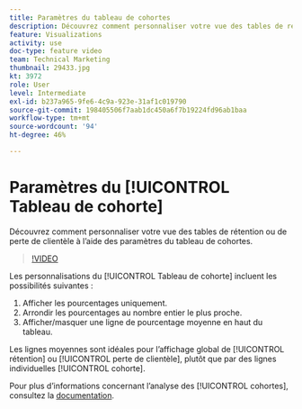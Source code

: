 ```yaml
---
title: Paramètres du tableau de cohortes
description: Découvrez comment personnaliser votre vue des tables de rétention ou de perte de clientèle à l’aide des paramètres du tableau de cohortes.
feature: Visualizations
activity: use
doc-type: feature video
team: Technical Marketing
thumbnail: 29433.jpg
kt: 3972
role: User
level: Intermediate
exl-id: b237a965-9fe6-4c9a-923e-31af1c019790
source-git-commit: 198405506f7aab1dc450a6f7b19224fd96ab1baa
workflow-type: tm+mt
source-wordcount: '94'
ht-degree: 46%

---
```


# Paramètres du [!UICONTROL Tableau de cohorte]

Découvrez comment personnaliser votre vue des tables de rétention ou de perte de clientèle à l’aide des paramètres du tableau de cohortes.

>[!VIDEO](https://video.tv.adobe.com/v/3430100/?quality=12&learn=on&captions=fre_fr)

Les personnalisations du [!UICONTROL Tableau de cohorte] incluent les possibilités suivantes :

1. Afficher les pourcentages uniquement.
1. Arrondir les pourcentages au nombre entier le plus proche.
1. Afficher/masquer une ligne de pourcentage moyenne en haut du tableau.

Les lignes moyennes sont idéales pour l’affichage global de [!UICONTROL rétention] ou [!UICONTROL perte de clientèle], plutôt que par des lignes individuelles [!UICONTROL cohorte].

Pour plus d’informations concernant l’analyse des [!UICONTROL cohortes], consultez la [documentation](https://experienceleague.adobe.com/docs/analytics/analyze/analysis-workspace/visualizations/cohort-table/t-cohort.html?lang=fr).
